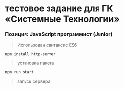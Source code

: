 # тестовое задание для ГК «Системные Технологии»
<h3>Позиция: JavaScript программист (Junior)</h3>

>Использован синтаксис ES6



`npm install http-server`
> установка пакета

`npm run start`
> запуск сервера
